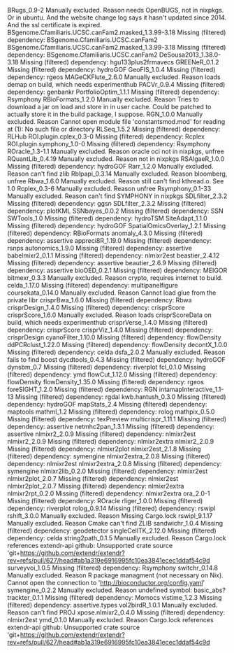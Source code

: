 BRugs_0.9-2	Manually excluded. Reason needs OpenBUGS, not in nixpkgs. Or in ubuntu. And the website change log says it hasn't updated since 2014. And the ssl certificate is expired.
BSgenome.Cfamiliaris.UCSC.canFam2.masked_1.3.99-3.18	Missing (filtered) dependency: BSgenome.Cfamiliaris.UCSC.canFam2
BSgenome.Cfamiliaris.UCSC.canFam2.masked_1.3.99-3.18	Missing (filtered) dependency: BSgenome.Cfamiliaris.UCSC.canFam2
DeSousa2013_1.38.0-3.18	Missing (filtered) dependency: hgu133plus2frmavecs
GREENeR_0.1.2	Missing (filtered) dependency: hydroGOF
GeoFIS_1.0.4	Missing (filtered) dependency: rgeos
MAGeCKFlute_2.6.0	Manually excluded. Reason loads demap on build, which needs experimenthub
PACVr_0.9.4	Missing (filtered) dependency: genbankr
PortfolioOptim_1.1.1	Missing (filtered) dependency: Rsymphony
RBioFormats_1.2.0	Manually excluded. Reason Tries to download a jar on load and store in in user cache. Could be patched to actually store it in the build package, I suppose.
RGN_1.0.0	Manually excluded. Reason Cannot open module file 'constantsmod.mod' for reading at (1): No such file or directory
RLSeq_1.5.2	Missing (filtered) dependency: RLHub
ROI.plugin.cplex_0.3-0	Missing (filtered) dependency: Rcplex
ROI.plugin.symphony_1.0-0	Missing (filtered) dependency: Rsymphony
ROracle_1.3-1.1	Manually excluded. Reason oracle oci not in nixpkgs, unfree
RQuantLib_0.4.19	Manually excluded. Reason not in nixpkgs
RSAlgaeR_1.0.0	Missing (filtered) dependency: hydroGOF
Rarr_1.2.0	Manually excluded. Reason can't find zlib
Rblpapi_0.3.14	Manually excluded. Reason bloomberg, unfree
Rbwa_1.6.0	Manually excluded. Reason still can't find kthread.o. See 1.0
Rcplex_0.3-6	Manually excluded. Reason unfree
Rsymphony_0.1-33	Manually excluded. Reason can't find SYMPHONY in nixpkgs
SDLfilter_2.3.2	Missing (filtered) dependency: ggsn
SDLfilter_2.3.2	Missing (filtered) dependency: plotKML
SSNbayes_0.0.2	Missing (filtered) dependency: SSN
SWTools_1.0	Missing (filtered) dependency: hydroTSM
SiteAdapt_1.1.0	Missing (filtered) dependency: hydroGOF
SpatialOmicsOverlay_1.2.1	Missing (filtered) dependency: RBioFormats
anomaly_4.3.0	Missing (filtered) dependency: assertive
appreci8R_1.19.0	Missing (filtered) dependency: rsnps
autonomics_1.9.0	Missing (filtered) dependency: assertive
babelmixr2_0.1.1	Missing (filtered) dependency: nlmixr2est
beastier_2.4.12	Missing (filtered) dependency: assertive
beautier_2.6.9	Missing (filtered) dependency: assertive
bioOED_0.2.1	Missing (filtered) dependency: MEIGOR
bitmexr_0.3.3	Manually excluded. Reason crypto, requires internet to build. 
celda_1.17.0	Missing (filtered) dependency: multipanelfigure
coursekata_0.14.0	Manually excluded. Reason Cannot load glue from the private libr
crisprBwa_1.6.0	Missing (filtered) dependency: Rbwa
crisprDesign_1.4.0	Missing (filtered) dependency: crisprScore
crisprScore_1.6.0	Manually excluded. Reason loads crisprScoreData on build, which needs experimenthub
crisprVerse_1.4.0	Missing (filtered) dependency: crisprScore
crisprViz_1.4.0	Missing (filtered) dependency: crisprDesign
cyanoFilter_1.10.0	Missing (filtered) dependency: flowDensity
ddPCRclust_1.22.0	Missing (filtered) dependency: flowDensity
decontX_1.0.0	Missing (filtered) dependency: celda
dsfa_2.0.2	Manually excluded. Reason fails to find boost
dycdtools_0.4.3	Missing (filtered) dependency: hydroGOF
dynsbm_0.7	Missing (filtered) dependency: riverplot
fcl_0.1.0	Missing (filtered) dependency: ymd
flowCut_1.12.0	Missing (filtered) dependency: flowDensity
flowDensity_1.35.0	Missing (filtered) dependency: rgeos
foreSIGHT_1.2.0	Missing (filtered) dependency: RGN
intamapInteractive_1.1-13	Missing (filtered) dependency: rgdal
kwb.hantush_0.3.0	Missing (filtered) dependency: hydroGOF
mapStats_2.4	Missing (filtered) dependency: maptools
mathml_1.2	Missing (filtered) dependency: rolog
mathpix_0.5.0	Missing (filtered) dependency: texPreview
multicrispr_1.11.1	Missing (filtered) dependency: assertive
netmhc2pan_1.3.1	Missing (filtered) dependency: assertive
nlmixr2_2.0.9	Missing (filtered) dependency: nlmixr2est
nlmixr2_2.0.9	Missing (filtered) dependency: nlmixr2extra
nlmixr2_2.0.9	Missing (filtered) dependency: nlmixr2plot
nlmixr2est_2.1.8	Missing (filtered) dependency: symengine
nlmixr2extra_2.0.8	Missing (filtered) dependency: nlmixr2est
nlmixr2extra_2.0.8	Missing (filtered) dependency: symengine
nlmixr2lib_0.2.0	Missing (filtered) dependency: nlmixr2est
nlmixr2plot_2.0.7	Missing (filtered) dependency: nlmixr2est
nlmixr2plot_2.0.7	Missing (filtered) dependency: nlmixr2extra
nlmixr2rpt_0.2.0	Missing (filtered) dependency: nlmixr2extra
ora_2.0-1	Missing (filtered) dependency: ROracle
rliger_1.0.0	Missing (filtered) dependency: riverplot
rolog_0.9.14	Missing (filtered) dependency: rswipl
rshift_3.0.0	Manually excluded. Reason Missing Cargo.lock
rswipl_9.1.17	Manually excluded. Reason Cmake can't find ZLIB
sandwichr_1.0.4	Missing (filtered) dependency: geodetector
singleCellTK_2.12.0	Missing (filtered) dependency: celda
string2path_0.1.5	Manually excluded. Reason Cargo.lock references extendr-api github: Unsupported crate source 'git+https://github.com/extendr/extendr?rev=refs/pull/627/head#ab1a319e6916995fc10ea3841ecec1ddaf54c9d
surveyvoi_1.0.5	Missing (filtered) dependency: Rsymphony
switchr_0.14.8	Manually excluded. Reason R package managment (not necessary on Nix). Cannot open the connection to 'http://bioconductor.org/config.yaml'
symengine_0.2.2	Manually excluded. Reason undefined symbol: basic_abs?
trackter_0.1.1	Missing (filtered) dependency: Momocs
vistime_1.2.3	Missing (filtered) dependency: assertive.types
vol2birdR_1.0.1	Manually excluded. Reason can't find PROJ
xpose.nlmixr2_0.4.0	Missing (filtered) dependency: nlmixr2est
ymd_0.1.0	Manually excluded. Reason Cargo.lock references extendr-api github: Unsupported crate source 'git+https://github.com/extendr/extendr?rev=refs/pull/627/head#ab1a319e6916995fc10ea3841ecec1ddaf54c9d
